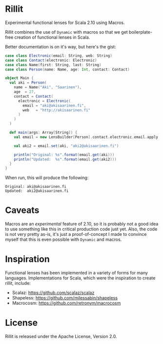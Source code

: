 Rillit
======

Experimental functional lenses for Scala 2.10 using Macros.

Rillit combines the use of `Dynamic` with macros so that we get
boilerplate-free creation of functional lenses in Scala. 

Better documentation is on it's way, but here's the gist:

```scala
case class Electronic(email: String, web: String)
case class Contact(electronic: Electronic)
case class Name(first: String, last: String)
case class Person(name: Name, age: Int, contact: Contact)

object Main {
  val aki = Person(
    name = Name("Aki", "Saarinen"),
    age  = 27,
    contact = Contact(
      electronic = Electronic(
        email = "aki@akisaarinen.fi",
        web   = "http://akisaarinen.fi"
      )
    )
  )

  def main(args: Array[String]) {
    val email = new LensBuilder[Person].contact.electronic.email.apply

    val aki2 = email.set(aki, "aki2@akisaarinen.fi")

    println("Original: %s".format(email.get(aki)))
    println("Updated:  %s".format(email.get(aki2)))
  }
}
```

When run, this will produce the following: 

```
Original: aki@akisaarinen.fi
Updated:  aki2@akisaarinen.fi
```

Caveats
=======

Macros are an *experimental* feature of 2.10, so it is probably not a good idea
to use something like this in critical production code just yet. Also, the code
is not very pretty as-is, it's just a proof-of-concept I made to convince
myself that this is even possible with `Dynamic` and macros. 

Inspiration
===========

Functional lenses has been implemented in a variety of forms for many languages.
Implementations for Scala, which were the inspiration to create rillit, include:

* Scalaz: https://github.com/scalaz/scalaz
* Shapeless: https://github.com/milessabin/shapeless
* Macrocosm: https://github.com/retronym/macrocosm

License
=======

Rillit is released under the Apache License, Version 2.0.
